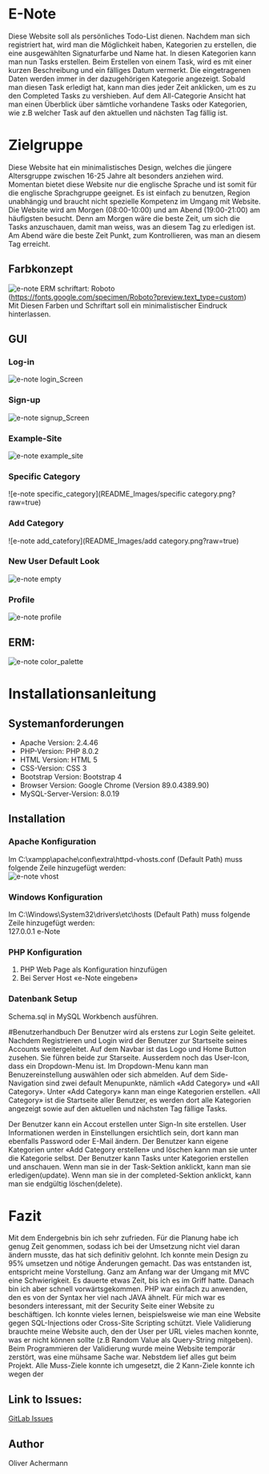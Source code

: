 # E-Note

Diese Website soll als persönliches Todo-List dienen. Nachdem man sich registriert hat, wird man die Möglichkeit haben, Kategorien zu erstellen, die eine ausgewählten Signaturfarbe und Name hat. In diesen Kategorien kann man nun Tasks erstellen. Beim Erstellen von einem Task, wird es mit einer kurzen Beschreibung und ein fälliges Datum vermerkt. Die eingetragenen Daten werden immer in der dazugehörigen Kategorie angezeigt. Sobald man diesen Task erledigt hat, kann man dies jeder Zeit anklicken, um es zu den Completed Tasks zu vershieben. Auf dem All-Categorie Ansicht hat man einen Überblick über sämtliche vorhandene Tasks oder Kategorien, wie z.B welcher Task auf den aktuellen und nächsten Tag fällig ist.


# Zielgruppe

Diese Website hat ein minimalistisches Design, welches die jüngere Altersgruppe zwischen 16-25 Jahre alt besonders anziehen wird. Momentan bietet diese Website nur die englische Sprache und ist somit für die englische Sprachgruppe geeignet. Es ist einfach zu benutzen, Region unabhängig und braucht nicht spezielle Kompetenz im Umgang mit Website. Die Website wird am Morgen (08:00-10:00) und am Abend (19:00-21:00) am häufigsten besucht. Denn am Morgen wäre die beste Zeit, um sich die Tasks anzuschauen, damit man weiss, was an diesem Tag zu erledigen ist. Am Abend wäre die beste Zeit Punkt, zum Kontrollieren, was man an diesem Tag erreicht.

## Farbkonzept
![e-note ERM](README_Images/color_theme.png?raw=true)
schriftart: Roboto (https://fonts.google.com/specimen/Roboto?preview.text_type=custom)<br />
Mit Diesen Farben und Schriftart soll ein minimalistischer Eindruck hinterlassen.

## GUI

### Log-in
![e-note login_Screen](README_Images/login.png?raw=true)

### Sign-up
![e-note signup_Screen](README_Images/signup.png?raw=true)

### Example-Site
![e-note example_site](README_Images/example_site.png?raw=true)

### Specific Category
![e-note specific_category](README_Images/specific category.png?raw=true)

### Add Category
![e-note add_catefory](README_Images/add category.png?raw=true)

### New User Default Look
![e-note empty](README_Images/empty.png?raw=true)

### Profile
![e-note profile](README_Images/profile.png?raw=true)

## ERM:
![e-note color_palette](README_Images/ERM.png?raw=true)

# Installationsanleitung

## Systemanforderungen

-	Apache Version: 2.4.46
-	PHP-Version: PHP 8.0.2
-	HTML Version: HTML 5
-	CSS-Version: CSS 3
-	Bootstrap Version: Bootstrap 4
-	Browser Version: Google Chrome (Version 89.0.4389.90)
-	MySQL-Server-Version: 8.0.19

## Installation

### Apache Konfiguration
Im C:\xampp\apache\conf\extra\httpd-vhosts.conf (Default Path) muss folgende Zeile hinzugefügt werden:<br>
![e-note vhost](README_Images/vhost.png?raw=true)

### Windows Konfiguration
Im C:\Windows\System32\drivers\etc\hosts (Default Path) muss folgende Zeile hinzugefügt werden:<br>
127.0.0.1	e-Note
### PHP Konfiguration
1. PHP Web Page als Konfiguration hinzufügen
2. Bei Server Host «e-Note eingeben»

### Datenbank Setup
Schema.sql in MySQL Workbench ausführen.

#Benutzerhandbuch
Der Benutzer wird als erstens zur Login Seite geleitet. Nachdem Registrieren und Login wird der Benutzer zur Startseite seines Accounts weitergeleitet. Auf dem Navbar ist das Logo und Home Button zusehen. Sie führen beide zur Starseite. Ausserdem noch das User-Icon, dass ein Dropdown-Menu ist. Im Dropdown-Menu kann man Benuzereinstellung auswählen oder sich abmelden.  Auf dem Side-Navigation sind zwei default Menupunkte, nämlich «Add Category» und «All Category». Unter «Add Category» kann man einge Kategorien erstellen. «All Category» ist die Startseite aller Benutzer, es werden dort alle Kategorien angezeigt sowie auf den aktuellen und nächsten Tag fällige Tasks. 

Der Benutzer kann ein Accout erstellen unter Sign-In site erstellen. User Informationen werden in Einstellungen ersichtlich sein, dort kann man ebenfalls Password oder E-Mail ändern.
Der Benutzer kann eigene Kategorien unter «Add Category erstellen» und löschen kann man sie unter die Kategorie selbst.
Der Benutzer kann Tasks unter Kategorien erstellen und anschauen. Wenn man sie in der Task-Sektion anklickt, kann man sie erledigen(update). Wenn man sie in der completed-Sektion anklickt, kann man sie endgültig löschen(delete).
 
# Fazit 
Mit dem Endergebnis bin ich sehr zufrieden. Für die Planung habe ich genug Zeit genommen, sodass ich bei der Umsetzung nicht viel daran ändern musste, das hat sich definitiv gelohnt. Ich konnte mein Design zu 95% umsetzen und nötige Änderungen gemacht. Das was entstanden ist, entspricht meine Vorstellung. Ganz am Anfang war der Umgang mit MVC eine Schwierigkeit. Es dauerte etwas Zeit, bis ich es im Griff hatte. Danach bin ich aber schnell vorwärtsgekommen. PHP war einfach zu anwenden, den es von der Syntax her viel nach JAVA ähnelt. Für mich war es besonders interessant, mit der Security Seite einer Website zu beschäftigen. Ich konnte vieles lernen, beispielsweise wie man eine Website gegen SQL-Injections oder Cross-Site Scripting schützt. Viele Validierung brauchte meine Website auch, den der User per URL vieles machen konnte, was er nicht können sollte (z.B Random Value als Query-String mitgeben). Beim Programmieren der Validierung wurde meine Website temporär zerstört, was eine mühsame Sache war. Nebstdem lief alles gut beim Projekt. Alle Muss-Ziele konnte ich umgesetzt, die 2 Kann-Ziele konnte ich wegen der 

## Link to Issues:
[GitLab Issues](https://git.bbcag.ch/inf-bl/zh/2020/applikationsentwicklung/andreas/webentwicklung/e-note/-/issues?scope=all&utf8=%E2%9C%93&state=all "GitHub Issues")

## Author

Oliver Achermann
